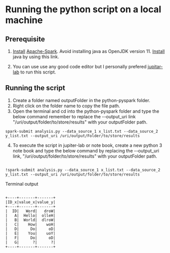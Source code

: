 # Running the python script on a local machine

## Prerequisite

1. [Install](https://sparkbyexamples.com/pyspark/how-to-install-pyspark-on-mac/) [Apache-Spark](https://spark.apache.org/). Avoid installing java as  OpenJDK version 11. [Install](https://www.java.com/en/download/help/download_options.html) java by using this link. 

2. You can use use any good code editor but I personally prefered [jupitar-lab](https://jupyter.org/install) to run this script. 
 
## Running the script 

1. Create a folder named outputFolder in the python-pyspark folder. 
2. Right click on the folder name to copy the file path. 
3. Open the terminal and cd into the python-pyspark folder and type the below command remember to 
   replace the --output_uri link "/uri/output/folder/to/store/results"  with your outputFolder path.

```shellcommand
spark-submit analysis.py --data_source_1 x_list.txt --data_source_2 y_list.txt --output_uri /uri/output/Folder/to/store/results

```
4. To execute the script in jupiter-lab or note book, create a new python 3 note book and type the below command by replacing the --output_uri link,  "/uri/output/folder/to/store/results" with your outputFolder path.

```shellcommand

!spark-submit analysis.py --data_source_1 x_list.txt --data_source_2 y_list.txt --output_uri /uri/output/folder/to/store/results

```

Terminal output 

```shellcommand

+----+-------+-------+
|ID_x|value_x|value_y|
+----+-------+-------+
|  ID|   Word|   droW|
|   A|  Hello|  olleH|
|   B|  World|  dlroW|
|   C|    How|    woH|
|   D|     Do|     oD|
|   E|    You|    uoY|
|   F|     Do|     oD|
|   G|      ?|      ?|
+----+-------+-------+

```


